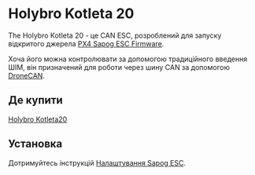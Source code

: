 # Holybro Kotleta 20

The Holybro Kotleta 20 - це CAN ESC, розроблений для запуску відкритого джерела [PX4 Sapog ESC Firmware](../dronecan/sapog.md).

Хоча його можна контролювати за допомогою традиційного введення ШІМ, він призначений для роботи через шину CAN за допомогою [DroneCAN](index.md).

## Де купити

[Holybro Kotleta20](https://holybro.com/products/kotleta20)

## Установка

Дотримуйтесь інструкцій [Налаштування Sapog ESC](../dronecan/sapog.md).

